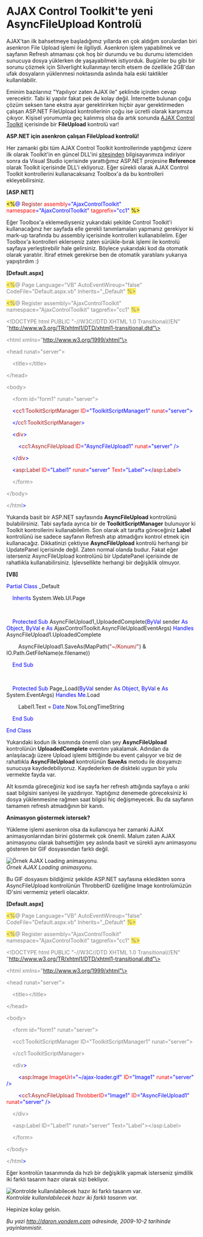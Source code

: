 # AJAX Control Toolkit'te yeni AsyncFileUpload Kontrolü 

AJAX'tan ilk bahsetmeye başladığımız yıllarda en çok aldığım sorulardan
biri asenkron File Upload işlemi ile ilgiliydi. Asenkron işlem
yapabilmek ve sayfanın Refresh atmaması çok hoş bir durumdu ve bu durumu
istemciden sunucuya dosya yüklerken de yaşayabilmek istiyorduk. Bugünler
bu gibi bir sorunu çözmek için Silverlight kullanmayı tercih etsem de
özellikle 2GB'dan ufak dosyaların yüklenmesi noktasında aslında hala
eski taktikler kullanılabilir.

Eminim bazılarınız "Yapılıyor zaten AJAX ile" şeklinde içinden cevap
verecektir. Tabi ki yapılır fakat pek de kolay değil. İnternette bulunan
çoğu çözüm seksen tane ekstra ayar gerektirirken hiçbir ayar
gerektirmeden çalışan ASP.NET FileUpload kontrollerinin çoğu ise ücretli
olarak karşımıza çıkıyor. Kişisel yorumumla geç kalınmış olsa da artık
sonunda [AJAX Control
Toolkit](http://ajaxcontroltoolkit.codeplex.com/Release/ProjectReleases.aspx?ReleaseId=33804)
içerisinde bir **FileUpload** kontrolü var!

**ASP.NET için asenkron çalışan FileUpload kontrolü!**

Her zamanki gibi tüm AJAX Control Toolkit kontrollerinde yaptığımız
üzere ilk olarak Toolkit'in en güncel DLL'ini
[sitesinden](http://ajaxcontroltoolkit.codeplex.com/Release/ProjectReleases.aspx?ReleaseId=33804)
bilgisayarımıza indiriyor sonra da Visual Studio içerisinde yarattığımız
ASP.NET projesine **Reference** olarak Toolkit içerisinde DLL'i
ekliyoruz. Eğer sürekli olarak AJAX Control Toolkit kontrollerini
kullanacaksanız Toolbox'a da bu kontrolleri ekleyebilirsiniz.

**[ASP.NET]**

<span style="background: #ffee62;">\<%</span><span
style="color: blue;">@</span> <span
style="color: #a31515;">Register</span> <span
style="color: red;">assembly</span><span
style="color: blue;">="AjaxControlToolkit"</span> <span
style="color: red;">namespace</span><span
style="color: blue;">="AjaxControlToolkit"</span> <span
style="color: red;">tagprefix</span><span
style="color: blue;">="cc1"</span> <span
style="background: #ffee62;">%\></span>

Eğer Toolbox'a eklemediyseniz yukarıdaki şekilde Control Toolkit'i
kullanacağınız her sayfada elle gerekli tanımlamaları yapmanız gerekiyor
ki mark-up tarafında bu assembly içerisinde kontrolleri kullanabilelim.
Eğer Toolbox'a kontrolleri eklerseniz zaten sürükle-bırak işlemi ile
kontrolü sayfaya yerleştirebilir hale gelirsiniz. Böylece yukarıdaki kod
da otomatik olarak yaratılır. İtiraf etmek gerekirse ben de otomatik
yaratılanı yukarıya yapıştırdım :)

**[Default.aspx]**

<span style="background: #ffee62; color: gray;">\<%</span><span
style="color: gray;">@</span> <span style="color: gray;">Page</span>
<span style="color: gray;">Language="VB"</span> <span
style="color: gray;">AutoEventWireup="false"</span> <span
style="color: gray;">CodeFile="Default.aspx.vb"</span> <span
style="color: gray;">Inherits="\_Default"</span> <span
style="background: #ffee62; color: gray;">%\></span>

<span style="background: #ffee62; color: gray;">\<%</span><span
style="color: gray;">@</span> <span style="color: gray;">Register</span>
<span style="color: gray;">assembly="AjaxControlToolkit"</span> <span
style="color: gray;">namespace="AjaxControlToolkit"</span> <span
style="color: gray;">tagprefix="cc1"</span> <span
style="background: #ffee62; color: gray;">%\></span>

<span style="color: gray;">\<!DOCTYPE</span> <span
style="color: gray;">html</span> <span
style="color: gray;">PUBLIC</span> <span
style="color: gray;">"-//W3C//DTD XHTML 1.0 Transitional//EN"</span>
<span
style="color: gray;">"http://www.w3.org/TR/xhtml1/DTD/xhtml1-transitional.dtd"\></span>

<span style="color: gray;">\<html</span> <span
style="color: gray;">xmlns="http://www.w3.org/1999/xhtml"\></span>

<span style="color: gray;">\<head</span> <span
style="color: gray;">runat="server"\></span>

<span style="color: gray">    </span> <span
style="color: gray;">\<title\>\</title\></span>

<span style="color: gray;">\</head\></span>

<span style="color: gray;">\<body\></span>

<span style="color: gray">    </span> <span
style="color: gray;">\<form</span> <span
style="color: gray;">id="form1"</span> <span
style="color: gray;">runat="server"\></span>

    <span style="color: blue;">\<</span><span
style="color: #a31515;">cc1</span><span
style="color: blue;">:</span><span
style="color: #a31515;">ToolkitScriptManager</span> <span
style="color: red;">ID</span><span
style="color: blue;">="ToolkitScriptManager1"</span> <span
style="color: red;">runat</span><span
style="color: blue;">="server"\></span>

    <span style="color: blue;">\</</span><span
style="color: #a31515;">cc1</span><span
style="color: blue;">:</span><span
style="color: #a31515;">ToolkitScriptManager</span><span
style="color: blue;">\></span>

    <span style="color: blue;">\<</span><span
style="color: #a31515;">div</span><span style="color: blue;">\></span>

        <span style="color: blue;">\<</span><span
style="color: #a31515;">cc1</span><span
style="color: blue;">:</span><span
style="color: #a31515;">AsyncFileUpload</span> <span
style="color: red;">ID</span><span
style="color: blue;">="AsyncFileUpload1"</span> <span
style="color: red;">runat</span><span
style="color: blue;">="server"</span> <span
style="color: blue;">/\></span>

    <span style="color: blue;">\</</span><span
style="color: #a31515;">div</span><span style="color: blue;">\></span>

    <span style="color: blue;">\<</span><span
style="color: #a31515;">asp</span><span
style="color: blue;">:</span><span style="color: #a31515;">Label</span>
<span style="color: red;">ID</span><span
style="color: blue;">="Label1"</span> <span
style="color: red;">runat</span><span
style="color: blue;">="server"</span> <span
style="color: red;">Text</span><span
style="color: blue;">="Label"\>\</</span><span
style="color: #a31515;">asp</span><span
style="color: blue;">:</span><span
style="color: #a31515;">Label</span><span style="color: blue;">\></span>

<span style="color: #808080">    </span> <span
style="color: #808080;">\</form\></span>

<span style="color: #808080;">\</body\></span>

<span style="color: #808080;">\</html</span><span
style="color: blue;">\></span>

Yukarıda basit bir ASP.NET sayfasında **AsyncFileUpload** kontrolünü
bulabilirsiniz. Tabi sayfada ayrıca bir de **ToolkitScriptManager**
bulunuyor ki Toolkit kontrollerini kullanabilelim. Son olarak alt
tarafta göreceğiniz **Label** kontrolünü ise sadece sayfanın Refresh
atıp atmadığını kontrol etmek için kullanacağız. Dikkatinizi çektiyse
**AsyncFileUpload** kontrolü herhangi bir UpdatePanel içerisinde değil.
Zaten normal olanda budur. Fakat eğer isterseniz AsyncFileUpload
kontrolünü bir UpdatePanel içerisinde de rahatlıkla kullanabilirsiniz.
İşlevsellikte herhangi bir değişiklik olmuyor.

**[VB]**

<span style="color: blue;">Partial</span> <span
style="color: blue;">Class</span> \_Default

    <span style="color: blue;">Inherits</span> System.Web.UI.Page

 

    <span style="color: blue;">Protected</span> <span
style="color: blue;">Sub</span> AsyncFileUpload1\_UploadedComplete(<span
style="color: blue;">ByVal</span> sender <span
style="color: blue;">As</span> <span style="color: blue;">Object</span>,
<span style="color: blue;">ByVal</span> e <span
style="color: blue;">As</span>
AjaxControlToolkit.AsyncFileUploadEventArgs) <span
style="color: blue;">Handles</span> AsyncFileUpload1.UploadedComplete

        AsyncFileUpload1.SaveAs(MapPath(<span
style="color: #a31515;">"\~/Konum/"</span>) &
IO.Path.GetFileName(e.filename))

    <span style="color: blue;">End</span> <span
style="color: blue;">Sub</span>

 

    <span style="color: blue;">Protected</span> <span
style="color: blue;">Sub</span> Page\_Load(<span
style="color: blue;">ByVal</span> sender <span
style="color: blue;">As</span> <span style="color: blue;">Object</span>,
<span style="color: blue;">ByVal</span> e <span
style="color: blue;">As</span> System.EventArgs) <span
style="color: blue;">Handles</span> <span
style="color: blue;">Me</span>.Load

        Label1.Text = <span
style="color: blue;">Date</span>.Now.ToLongTimeString

    <span style="color: blue;">End</span> <span
style="color: blue;">Sub</span>

<span style="color: blue;">End</span> <span
style="color: blue;">Class</span>

Yukarıdaki kodun ilk kısmında önemli olan şey **AsyncFileUpload**
kontrolünün **UploadedComplete** eventını yakalamak. Adından da
anlaşılacağı üzere Upload işlemi bittiğinde bu event çalışıyor ve biz de
rahatlıkla **AsyncFileUpload** kontrolünün **SaveAs** metodu ile
dosyamızı sunucuya kaydedebiliyoruz. Kaydederken de diskteki uygun bir
yolu vermekte fayda var.

Alt kısımda göreceğiniz kod ise sayfa her refresh attığında sayfaya o
anki saat bilgisini saniyesi ile yazdırıyor. Yaptığınız denemede
göreceksiniz ki dosya yüklenmesine rağmen saat bilgisi hiç değişmeyecek.
Bu da sayfanın tamamen refresh atmadığının bir kanıtı.

**Animasyon göstermek istersek?**

Yükleme işlemi asenkron olsa da kullanıcıya her zamanki AJAX
animasyonlarından birini göstermek çok önemli. Malum zaten AJAX
animasyonu olarak bahsettiğim şey aslında basit ve sürekli aynı
animasyonu gösteren bir GIF dosyasından farklı değil.

![Örnek AJAX Loading
animasyonu.](media/AJAX_Control_Toolkit_te_yeni_AsyncFileUpload_Kontrolu/01102009_1.gif)\
*Örnek AJAX Loading animasyonu.*

Bu GIF dosyasını bildiğimiz şekilde ASP.NET sayfasına ekledikten sonra
AsyncFileUpload kontrolünün ThrobberID özelliğine Image kontrolümüzün
ID'sini vermemiz yeterli olacaktır.

**[Default.aspx]**

<span style="background: #ffee62; color: gray;">\<%</span><span
style="color: gray;">@</span> <span style="color: gray;">Page</span>
<span style="color: gray;">Language="VB"</span> <span
style="color: gray;">AutoEventWireup="false"</span> <span
style="color: gray;">CodeFile="Default.aspx.vb"</span> <span
style="color: gray;">Inherits="\_Default"</span> <span
style="background: #ffee62; color: gray;">%\></span>

<span style="background: #ffee62; color: gray;">\<%</span><span
style="color: gray;">@</span> <span style="color: gray;">Register</span>
<span style="color: gray;">assembly="AjaxControlToolkit"</span> <span
style="color: gray;">namespace="AjaxControlToolkit"</span> <span
style="color: gray;">tagprefix="cc1"</span> <span
style="background: #ffee62; color: gray;">%\></span>

<span style="color: gray;">\<!DOCTYPE</span> <span
style="color: gray;">html</span> <span
style="color: gray;">PUBLIC</span> <span
style="color: gray;">"-//W3C//DTD XHTML 1.0 Transitional//EN"</span>
<span
style="color: gray;">"http://www.w3.org/TR/xhtml1/DTD/xhtml1-transitional.dtd"\></span>

<span style="color: gray;">\<html</span> <span
style="color: gray;">xmlns="http://www.w3.org/1999/xhtml"\></span>

<span style="color: gray;">\<head</span> <span
style="color: gray;">runat="server"\></span>

<span style="color: gray">    </span> <span
style="color: gray;">\<title\>\</title\></span>

<span style="color: gray;">\</head\></span>

<span style="color: gray;">\<body\></span>

<span style="color: gray">    </span> <span
style="color: gray;">\<form</span> <span
style="color: gray;">id="form1"</span> <span
style="color: gray;">runat="server"\></span>

 <span style="color: gray">   </span> <span
style="color: gray;">\<cc1:ToolkitScriptManager</span> <span
style="color: gray;">ID="ToolkitScriptManager1"</span> <span
style="color: gray;">runat="server"\></span>

<span style="color: gray">    </span> <span
style="color: gray;">\</cc1:ToolkitScriptManager\></span>

<span style="color: gray">    </span> <span
style="color: gray;">\<div</span><span style="color: blue;">\></span>

        <span style="color: blue;">\<</span><span
style="color: #a31515;">asp</span><span
style="color: blue;">:</span><span style="color: #a31515;">Image</span>
<span style="color: red;">ImageUrl</span><span
style="color: blue;">="\~/ajax-loader.gif"</span> <span
style="color: red;">ID</span><span style="color: blue;">="Image1"</span>
<span style="color: red;">runat</span><span
style="color: blue;">="server"</span> <span
style="color: blue;">/\></span>

        <span style="color: blue;">\<</span><span
style="color: #a31515;">cc1</span><span
style="color: blue;">:</span><span
style="color: #a31515;">AsyncFileUpload</span> <span
style="color: red;">ThrobberID</span><span
style="color: blue;">="Image1"</span> <span
style="color: red;">ID</span><span
style="color: blue;">="AsyncFileUpload1"</span> <span
style="color: red;">runat</span><span
style="color: blue;">="server"</span> <span
style="color: blue;">/\></span>

<span style="color: gray">    </span> <span
style="color: gray;">\</div\></span>

<span style="color: gray">    </span> <span
style="color: gray;">\<asp:Label</span> <span
style="color: gray;">ID="Label1"</span> <span
style="color: gray;">runat="server"</span> <span
style="color: gray;">Text="Label"\>\</asp:Label\></span>

<span style="color: gray">    </span> <span
style="color: gray;">\</form\></span>

<span style="color: gray;">\</body\></span>

<span style="color: gray;">\</html</span><span
style="color: blue;">\></span>

Eğer kontrolün tasarımında da hızlı bir değişiklik yapmak isterseniz
şimdilik iki farklı tasarım hazır olarak sizi bekliyor.

![Kontrolde kullanılabilecek hazır iki farklı tasarım
var.](media/AJAX_Control_Toolkit_te_yeni_AsyncFileUpload_Kontrolu/02102009_2.png)\
*Kontrolde kullanılabilecek hazır iki farklı tasarım var.*

Hepinize kolay gelsin.


*Bu yazi http://daron.yondem.com adresinde, 2009-10-2 tarihinde yayinlanmistir.*